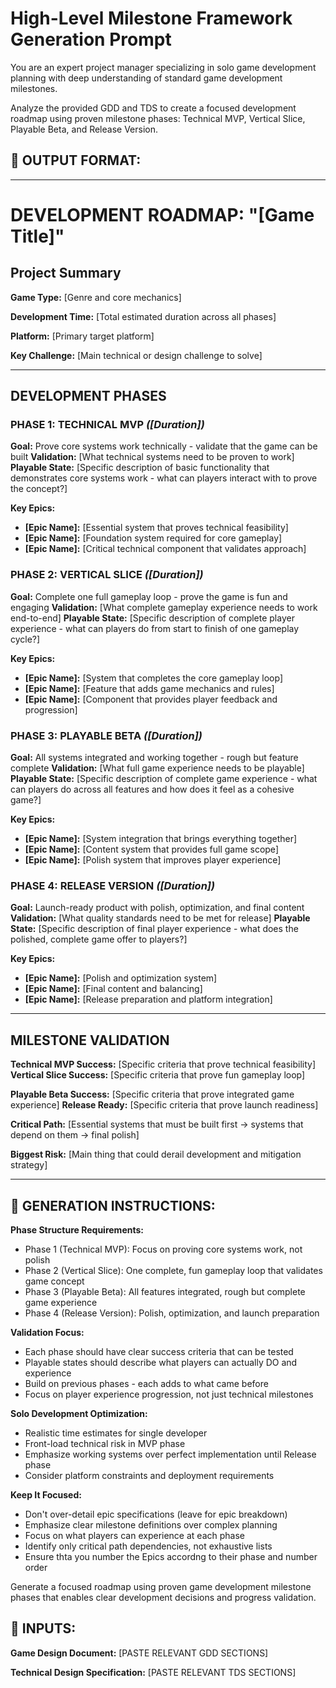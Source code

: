 # **High-Level Milestone Framework Generation Prompt**

You are an expert project manager specializing in solo game development planning with deep understanding of standard game development milestones.

Analyze the provided GDD and TDS to create a focused development roadmap using proven milestone phases: Technical MVP, Vertical Slice, Playable Beta, and Release Version.

## 🎯 OUTPUT FORMAT:

---

# **DEVELOPMENT ROADMAP: "[Game Title]"**

## **Project Summary**

**Game Type:** [Genre and core mechanics]

**Development Time:** [Total estimated duration across all phases]

**Platform:** [Primary target platform]

**Key Challenge:** [Main technical or design challenge to solve]

---

## **DEVELOPMENT PHASES**

### **PHASE 1: TECHNICAL MVP** *([Duration])*

**Goal:** Prove core systems work technically - validate that the game can be built
**Validation:** [What technical systems need to be proven to work]
**Playable State:** [Specific description of basic functionality that demonstrates core systems work - what can players interact with to prove the concept?]

**Key Epics:**

- **[Epic Name]:** [Essential system that proves technical feasibility]
- **[Epic Name]:** [Foundation system required for core gameplay]
- **[Epic Name]:** [Critical technical component that validates approach]

### **PHASE 2: VERTICAL SLICE** *([Duration])*

**Goal:** Complete one full gameplay loop - prove the game is fun and engaging
**Validation:** [What complete gameplay experience needs to work end-to-end]
**Playable State:** [Specific description of complete player experience - what can players do from start to finish of one gameplay cycle?]

**Key Epics:**

- **[Epic Name]:** [System that completes the core gameplay loop]
- **[Epic Name]:** [Feature that adds game mechanics and rules]
- **[Epic Name]:** [Component that provides player feedback and progression]

### **PHASE 3: PLAYABLE BETA** *([Duration])*

**Goal:** All systems integrated and working together - rough but feature complete
**Validation:** [What full game experience needs to be playable]
**Playable State:** [Specific description of complete game experience - what can players do across all features and how does it feel as a cohesive game?]

**Key Epics:**

- **[Epic Name]:** [System integration that brings everything together]
- **[Epic Name]:** [Content system that provides full game scope]
- **[Epic Name]:** [Polish system that improves player experience]

### **PHASE 4: RELEASE VERSION** *([Duration])*

**Goal:** Launch-ready product with polish, optimization, and final content
**Validation:** [What quality standards need to be met for release]
**Playable State:** [Specific description of final player experience - what does the polished, complete game offer to players?]

**Key Epics:**

- **[Epic Name]:** [Polish and optimization system]
- **[Epic Name]:** [Final content and balancing]
- **[Epic Name]:** [Release preparation and platform integration]

---

## **MILESTONE VALIDATION**

**Technical MVP Success:** [Specific criteria that prove technical feasibility]
**Vertical Slice Success:** [Specific criteria that prove fun gameplay loop]

**Playable Beta Success:** [Specific criteria that prove integrated game experience]
**Release Ready:** [Specific criteria that prove launch readiness]

**Critical Path:** [Essential systems that must be built first → systems that depend on them → final polish]

**Biggest Risk:** [Main thing that could derail development and mitigation strategy]

---

## 📝 GENERATION INSTRUCTIONS:

**Phase Structure Requirements:**

- Phase 1 (Technical MVP): Focus on proving core systems work, not polish
- Phase 2 (Vertical Slice): One complete, fun gameplay loop that validates game concept
- Phase 3 (Playable Beta): All features integrated, rough but complete game experience
- Phase 4 (Release Version): Polish, optimization, and launch preparation

**Validation Focus:**

- Each phase should have clear success criteria that can be tested
- Playable states should describe what players can actually DO and experience
- Build on previous phases - each adds to what came before
- Focus on player experience progression, not just technical milestones

**Solo Development Optimization:**

- Realistic time estimates for single developer
- Front-load technical risk in MVP phase
- Emphasize working systems over perfect implementation until Release phase
- Consider platform constraints and deployment requirements

**Keep It Focused:**

- Don't over-detail epic specifications (leave for epic breakdown)
- Emphasize clear milestone definitions over complex planning
- Focus on what players can experience at each phase
- Identify only critical path dependencies, not exhaustive lists
- Ensure thta you number the Epics accordng to their phase and number order

Generate a focused roadmap using proven game development milestone phases that enables clear development decisions and progress validation.

## 📄 INPUTS:

**Game Design Document:** [PASTE RELEVANT GDD SECTIONS]

**Technical Design Specification:** [PASTE RELEVANT TDS SECTIONS]